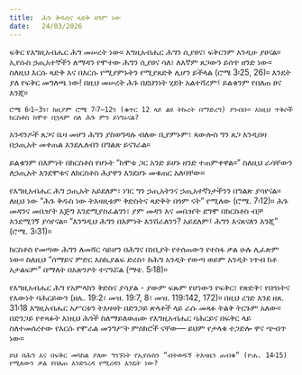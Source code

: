```yaml
---
title:  ሕጉ ቅዱስና ጻድቅ በጎም ነው
date:   24/03/2026
---
```


ፍቅር የእግዚአብሔር ሕግ መሠረት ነው። እግዚአብሔር ሕግን ሲያፀና፣ ፍቅርንም እንዲሁ ያፀናል። ኢየሱስ ኃጢአተኞችን ለማዳን የሞተው ሕግን ሲያፀና ሳለ፣ ለእኛም ጸጋውን ይሰጥ ዘንድ ነው። ስለዚህ እርሱ ጻድቅ እና በእርሱ የሚያምኑትን የሚያጸድቅ ሊሆን ይችላል (ሮሜ 3፡25, 26)። እንዴት ያለ የፍቅር መግለጫ ነው! በዚህ መሠረት ሕጉ በደህንነት ሂደት አልተሻረም፤ ይልቁንም የበለጠ ፀና እንጂ።

`ሮሜ 6፡1–3ን፣ ከዚያም ሮሜ 7፡7–12ን (ቁጥር 12 ላይ ልዩ ትኩረት በማድረግ) ያንብቡ። እነዚህ ጥቅሶች ክርስቶስ ከሞተ በኋላም ስለ ሕጉ ምን ይነግሩናል?`


አንዳንዶች ጸጋና ቤዛ መሆን ሕግን ያስወግዳሉ ብለው ቢያምኑም፣ ጳውሎስ ግን ጸጋ እንዲበዛ በኃጢአት መቀጠል እንደሌለብን በግልጽ ይናገራል።

ይልቁንም በእምነት በክርስቶስ የሆኑት “ከሞቱ ጋር አንድ ይሆኑ ዘንድ ተጠምቀዋል።” ስለዚህ ራሳቸውን ለኃጢአት እንደሞቱና ለክርስቶስ ሕያዋን እንደሆኑ መቁጠር አለባቸው።

የእግዚአብሔር ሕግ ኃጢአት አይደለም፣ ነገር ግን ኃጢአትንና ኃጢአተኛነታችንን በግልጽ ያሳየናል። ለዚህ ነው “ሕጉ ቅዱስ ነው ትእዛዚቱም ቅድስትና ጻድቅት በጎም ናት” የሚለው (ሮሜ. 7፡12)። ሕጉ መዳንና መቤዠት እጅግ እንደሚያስፈልገን፣ ያም መዳን እና መቤዠት ደግሞ በክርስቶስ ብቻ እንደሚገኝ ያሳየናል። “እንግዲህ ሕግን በእምነት እንሽራለንን? አይደለም፤ ሕግን እናጸናለን እንጂ” (ሮሜ. 3፡31)።

ክርስቶስ የመጣው ሕግን ለመሻር ሳይሆን በሕግና በነቢያት የተሰጠውን የተስፋ ቃል ሁሉ ሊፈጽም ነው። ስለዚህ “ሰማይና ምድር እስኪያልፍ ድረስ፥ ከሕግ አንዲት የውጣ ወይም አንዲት ነጥብ ከቶ አታልፍም” በማለት በአጽንዖት ተናግሯል (ማቴ. 5፡18)።

የእግዚአብሔር ሕግ የአምላክን ቅድስና ያሳያል - ያውም ፍጹም የሆነውን የፍቅር፣ የጽድቅ፣ የበጎነትና የእውነት ባሕርይውን (ዘሌ. 19:2፣ መዝ. 19:7, 8፣ መዝ. 119:142, 172)። በዚህ ረገድ እንደ ዘጸ. 31፡18 እግዚአብሔር አሥርቱን ትእዛዛት በድንጋይ ጽላቶች ላይ ራሱ መጻፉ ትልቅ ትርጉም አለው። በድንጋይ የተጻፉት እነዚህ ሕጎች ስለማይለወጠው የእግዚአብሔር ባሕርይና በፍቅር ላይ ስለተመሰረተው የእርሱ የሞራል መንግሥት ምስክሮች ናቸው— ይህም የታላቁ ተጋድሎ ዋና ጭብጥ ነው።

`ይህ በሕግ እና በፍቅር መካከል ያለው ግንኙነት የኢየሱስን “ብትወዱኝ ትእዛዜን ጠብቁ” (ዮሐ. 14፡15) የሚለውን ቃል የበለጠ እንድንረዳ የሚረዳን እንዴት ነው?`